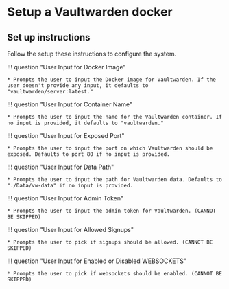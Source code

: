 # Setup a Vaultwarden docker

## Set up instructions
Follow the setup these instructions to configure the system.

!!! question "User Input for Docker Image"

    * Prompts the user to input the Docker image for Vaultwarden. If the user doesn't provide any input, it defaults to "vaultwarden/server:latest."

!!! question "User Input for Container Name"

    * Prompts the user to input the name for the Vaultwarden container. If no input is provided, it defaults to "vaultwarden."

!!! question "User Input for Exposed Port"

    * Prompts the user to input the port on which Vaultwarden should be exposed. Defaults to port 80 if no input is provided.

!!! question "User Input for Data Path"

    * Prompts the user to input the path for Vaultwarden data. Defaults to "./Data/vw-data" if no input is provided.

!!! question "User Input for Admin Token"

    * Prompts the user to input the admin token for Vaultwarden. (CANNOT BE SKIPPED)

!!! question "User Input for Allowed Signups"

    * Prompts the user to pick if signups should be allowed. (CANNOT BE SKIPPED)

!!! question "User Input for Enabled or Disabled WEBSOCKETS"

    * Prompts the user to pick if websockets should be enabled. (CANNOT BE SKIPPED)